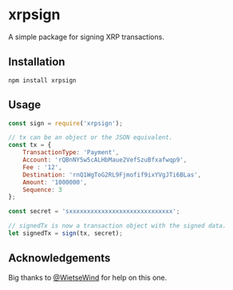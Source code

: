xrpsign
=======

A simple package for signing XRP transactions.

## Installation

```
npm install xrpsign
```

## Usage

```js
const sign = require('xrpsign');

// tx can be an object or the JSON equivalent.
const tx = {
    TransactionType: 'Payment',
    Account: 'rQBnNY5w5cALHbMaue2VefSzuBfxafwqp9',
    Fee : '12',
    Destination: 'rnQ1WgToG2RL9Fjmofif9ixYVgJTi6BLas',
    Amount: '1000000',
    Sequence: 3
};

const secret = 'sxxxxxxxxxxxxxxxxxxxxxxxxxxxxx';

// signedTx is now a transaction object with the signed data.
let signedTx = sign(tx, secret);
```

## Acknowledgements

Big thanks to [@WietseWind](https://twitter.com/WietseWind) for help on this one. 
